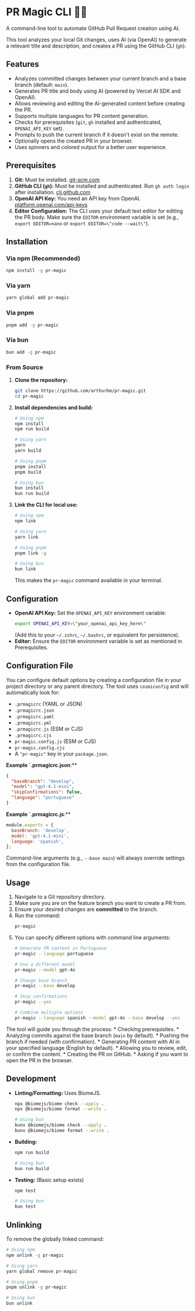 # PR Magic CLI 🧙✨

A command-line tool to automate GitHub Pull Request creation using AI.

This tool analyzes your local Git changes, uses AI (via OpenAI) to generate a relevant title and description, and creates a PR using the GitHub CLI (`gh`).

## Features

*   Analyzes committed changes between your current branch and a base branch (default: `main`).
*   Generates PR title and body using AI (powered by Vercel AI SDK and OpenAI).
*   Allows reviewing and editing the AI-generated content before creating the PR.
*   Supports multiple languages for PR content generation.
*   Checks for prerequisites (`git`, `gh` installed and authenticated, `OPENAI_API_KEY` set).
*   Prompts to push the current branch if it doesn't exist on the remote.
*   Optionally opens the created PR in your browser.
*   Uses spinners and colored output for a better user experience.

## Prerequisites

1.  **Git:** Must be installed. [git-scm.com](https://git-scm.com/)
2.  **GitHub CLI (`gh`):** Must be installed and authenticated. Run `gh auth login` after installation. [cli.github.com](https://cli.github.com/)
3.  **OpenAI API Key:** You need an API key from OpenAI. [platform.openai.com/api-keys](https://platform.openai.com/api-keys)
4.  **Editor Configuration:** The CLI uses your default text editor for editing the PR body. Make sure the `EDITOR` environment variable is set (e.g., `export EDITOR=nano` or `export EDITOR=\"code --wait\"`).

## Installation

### Via npm (Recommended)

```bash
npm install -g pr-magic
```

### Via yarn

```bash
yarn global add pr-magic
```

### Via pnpm

```bash
pnpm add -g pr-magic
```

### Via bun

```bash
bun add -g pr-magic
```

### From Source

1.  **Clone the repository:**
    ```bash
    git clone https://github.com/arthurbm/pr-magic.git
    cd pr-magic
    ```
2.  **Install dependencies and build:**
    ```bash
    # Using npm
    npm install
    npm run build
    
    # Using yarn
    yarn
    yarn build
    
    # Using pnpm
    pnpm install
    pnpm build
    
    # Using bun
    bun install
    bun run build
    ```
3.  **Link the CLI for local use:**
    ```bash
    # Using npm
    npm link
    
    # Using yarn
    yarn link
    
    # Using pnpm
    pnpm link -g
    
    # Using bun
    bun link
    ```
    This makes the `pr-magic` command available in your terminal.

## Configuration

*   **OpenAI API Key:** Set the `OPENAI_API_KEY` environment variable:
    ```bash
    export OPENAI_API_KEY=\"your_openai_api_key_here\"
    ```
    (Add this to your `~/.zshrc`, `~/.bashrc`, or equivalent for persistence).
*   **Editor:** Ensure the `EDITOR` environment variable is set as mentioned in Prerequisites.

## Configuration File

You can configure default options by creating a configuration file in your project directory or any parent directory. The tool uses `cosmiconfig` and will automatically look for:

*   `.prmagicrc` (YAML or JSON)
*   `.prmagicrc.json`
*   `.prmagicrc.yaml`
*   `.prmagicrc.yml`
*   `.prmagicrc.js` (ESM or CJS)
*   `.prmagicrc.cjs`
*   `pr-magic.config.js` (ESM or CJS)
*   `pr-magic.config.cjs`
*   A `"pr-magic"` key in your `package.json`.

**Example `.prmagicrc.json**:**

```json
{
  "baseBranch": "develop",
  "model": "gpt-4.1-mini",
  "skipConfirmations": false,
  "language": "portuguese"
}
```

**Example `.prmagicrc.js**:**

```javascript
module.exports = {
  baseBranch: 'develop',
  model: 'gpt-4.1-mini',
  language: 'spanish',
};
```

Command-line arguments (e.g., `--base main`) will always override settings from the configuration file.

## Usage

1.  Navigate to a Git repository directory.
2.  Make sure you are on the feature branch you want to create a PR from.
3.  Ensure your desired changes are **committed** to the branch.
4.  Run the command:
    ```bash
    pr-magic
    ```
5.  You can specify different options with command line arguments:
    ```bash
    # Generate PR content in Portuguese
    pr-magic --language portuguese
    
    # Use a different model
    pr-magic --model gpt-4o
    
    # Change base branch
    pr-magic --base develop
    
    # Skip confirmations
    pr-magic --yes
    
    # Combine multiple options
    pr-magic --language spanish --model gpt-4o --base develop --yes
    ```

 The tool will guide you through the process:
    *   Checking prerequisites.
    *   Analyzing commits against the base branch (`main` by default).
    *   Pushing the branch if needed (with confirmation).
    *   Generating PR content with AI in your specified language (English by default).
    *   Allowing you to review, edit, or confirm the content.
    *   Creating the PR on GitHub.
    *   Asking if you want to open the PR in the browser.

## Development

*   **Linting/Formatting:** Uses BiomeJS.
    ```bash
    npx @biomejs/biome check --apply .
    npx @biomejs/biome format --write .
    
    # Using bun
    bunx @biomejs/biome check --apply .
    bunx @biomejs/biome format --write .
    ```
*   **Building:**
    ```bash
    npm run build
    
    # Using bun
    bun run build
    ```
*   **Testing:** (Basic setup exists)
    ```bash
    npm test
    
    # Using bun
    bun test
    ```

## Unlinking

To remove the globally linked command:

```bash
# Using npm
npm unlink -g pr-magic

# Using yarn
yarn global remove pr-magic

# Using pnpm
pnpm unlink -g pr-magic

# Using bun
bun unlink
```
